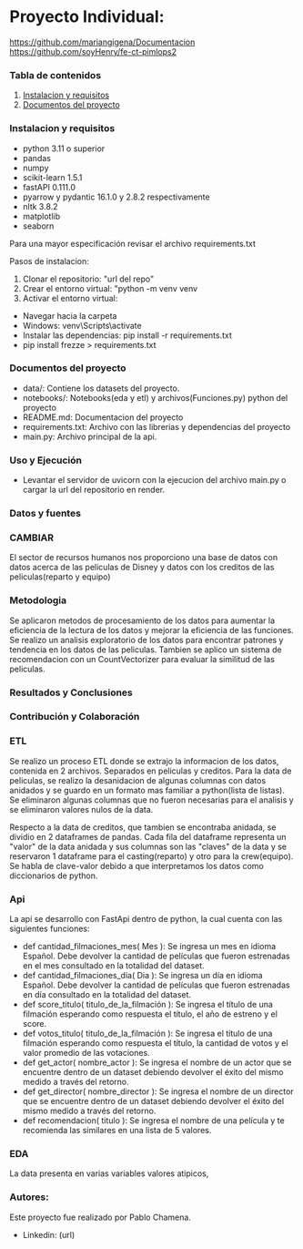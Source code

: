 # Proyecto Individual: 
https://github.com/mariangigena/Documentacion
https://github.com/soyHenry/fe-ct-pimlops2

### Tabla de contenidos

1. [Instalacion y requisitos](#instalación-y-requisitos)
2. [Documentos del proyecto](#documentos-del-proyecto)

### Instalacion y requisitos

- python 3.11 o superior
- pandas
- numpy
- scikit-learn 1.5.1
- fastAPI 0.111.0
- pyarrow y pydantic 16.1.0 y 2.8.2 respectivamente
- nltk 3.8.2
- matplotlib
- seaborn

Para una mayor especificación revisar el archivo requirements.txt

Pasos de instalacion:

1. Clonar el repositorio: "url del repo"
2. Crear el entorno virtual: "python -m venv venv
3. Activar el entorno virtual:
- Navegar hacia la carpeta
- Windows: venv\Scripts\activate
- Instalar las dependencias: pip install -r requirements.txt
- pip install frezze > requirements.txt

### Documentos del proyecto
- data/: Contiene los datasets del proyecto.
- notebooks/: Notebooks(eda y etl) y archivos(Funciones.py) python del proyecto
- README.md: Documentacion del proyecto
- requirements.txt: Archivo con las librerias y dependencias del proyecto
- main.py: Archivo principal de la api.

### Uso y Ejecución

- Levantar el servidor de uvicorn con la ejecucion del archivo main.py o cargar la url del repositorio en render.

### Datos y fuentes
### CAMBIAR
El sector de recursos humanos nos proporciono una base de datos con datos acerca de las peliculas de Disney y datos con los creditos de las peliculas(reparto y equipo)

### Metodologia

Se aplicaron metodos de procesamiento de los datos para aumentar la eficiencia de la lectura de los datos y mejorar la eficiencia de las funciones.
Se realizo un analisis exploratorio de los datos para encontrar patrones y tendencia en los datos de las peliculas. Tambien se aplico un sistema de recomendacion con un CountVectorizer para evaluar la similitud de las peliculas.

### Resultados y Conclusiones

### Contribución y Colaboración
### ETL

Se realizo un proceso ETL donde se extrajo la informacion de los datos, contenida en 2 archivos. Separados en peliculas y creditos.
Para la data de peliculas, se realizo la desanidacion de algunas columnas con datos anidados y se guardo en un formato mas familiar a python(lista de listas).
Se eliminaron algunas columnas que no fueron necesarias para el analisis y se eliminaron valores nulos de la data.

Respecto a la data de creditos, que tambien se encontraba anidada, se dividio en 2 dataframes de pandas.
Cada fila del dataframe representa un "valor" de la data anidada y sus columnas son las "claves" de la data y se reservaron 1 dataframe para el casting(reparto) y otro para la crew(equipo). Se habla de clave-valor debido a que interpretamos los datos como diccionarios de python.

### Api

La api se desarrollo con FastApi dentro de python, la cual cuenta con las siguientes funciones:
- def cantidad_filmaciones_mes( Mes ): Se ingresa un mes en idioma Español. Debe devolver la cantidad de películas que fueron estrenadas en el mes consultado en la totalidad del dataset.
- def cantidad_filmaciones_dia( Dia ): Se ingresa un día en idioma Español. Debe devolver la cantidad de películas que fueron estrenadas en día consultado en la totalidad del dataset.
- def score_titulo( titulo_de_la_filmación ): Se ingresa el título de una filmación esperando como respuesta el título, el año de estreno y el score.
- def votos_titulo( titulo_de_la_filmación ): Se ingresa el título de una filmación esperando como respuesta el título, la cantidad de votos y el valor promedio de las votaciones.
- def get_actor( nombre_actor ): Se ingresa el nombre de un actor que se encuentre dentro de un dataset debiendo devolver el éxito del mismo medido a través del retorno.
- def get_director( nombre_director ): Se ingresa el nombre de un director que se encuentre dentro de un dataset debiendo devolver el éxito del mismo medido a través del retorno.
- def recomendacion( titulo ): Se ingresa el nombre de una película y te recomienda las similares en una lista de 5 valores.

### EDA

La data presenta en varias variables valores atipicos, 


### Autores:

Este proyecto fue realizado por Pablo Chamena.

- Linkedin: (url)

